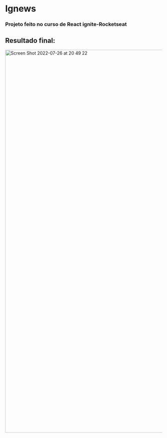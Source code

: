 # Ignews 
### Projeto feito no curso de React ignite-Rocketseat


## Resultado final:
<img width="1228" alt="Screen Shot 2022-07-26 at 20 49 22" src="https://user-images.githubusercontent.com/70964544/181131326-a20a9887-2987-4ac4-b9dc-2bf83f9f5120.png">
